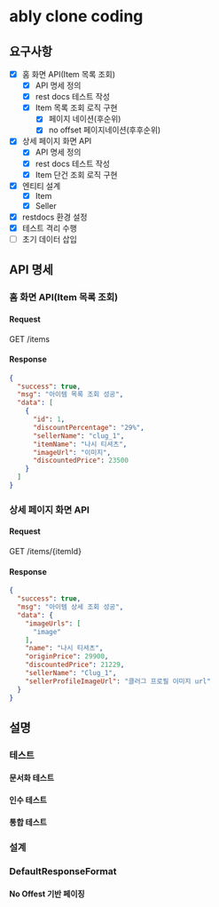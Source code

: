 # ably clone coding

## 요구사항

- [x] 홈 화면 API(Item 목록 조회)
    - [x] API 명세 정의
    - [x] rest docs 테스트 작성
    - [x] Item 목록 조회 로직 구현
        - [x] 페이지 네이션(후순위)
        - [x] no offset 페이지네이션(후후순위)
- [x] 상세 페이지 화면 API
    - [x] API 명세 정의
    - [x] rest docs 테스트 작성
    - [x] Item 단건 조회 로직 구현
- [x] 엔티티 설계
    - [x] Item
    - [x] Seller
- [x] restdocs 환경 설정
- [x] 테스트 격리 수행
- [ ] 초기 데이터 삽입

## API 명세

### 홈 화면 API(Item 목록 조회)

#### Request

GET /items

#### Response

```json
{
  "success": true,
  "msg": "아이템 목록 조회 성공",
  "data": [
    {
      "id": 1,
      "discountPercentage": "29%",
      "sellerName": "clug_1",
      "itemName": "나시 티셔츠",
      "imageUrl": "이미지",
      "discountedPrice": 23500
    }
  ]
}
```

### 상세 페이지 화면 API

#### Request

GET /items/{itemId}

#### Response

```json
{
  "success": true,
  "msg": "아이템 상세 조회 성공",
  "data": {
    "imageUrls": [
      "image"
    ],
    "name": "나시 티셔츠",
    "originPrice": 29900,
    "discountedPrice": 21229,
    "sellerName": "Clug_1",
    "sellerProfileImageUrl": "클러그 프로필 이미지 url"
  }
}
```

## 설명

### 테스트

#### 문서화 테스트

#### 인수 테스트

#### 통합 테스트

### 설계

### DefaultResponseFormat

#### No Offest 기반 페이징